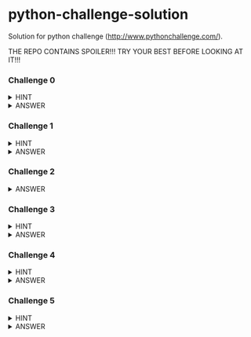 # python-challenge-solution
Solution for python challenge (http://www.pythonchallenge.com/).

THE REPO CONTAINS SPOILER!!! TRY YOUR BEST BEFORE LOOKING AT IT!!!


### Challenge 0
<details><summary>HINT</summary>
<p>

Is there something weird with the written format of `238`?

</p>
</details>

<details><summary>ANSWER</summary>
<p>

Substitute number in the url with number `274877906944`

</p>
</details>


### Challenge 1
<details><summary>HINT</summary>
<p>

What about writing down the alphabet?

</p>
</details>

<details><summary>ANSWER</summary>
<p>

Substitute `map` in the url with decoded string `ocr`

</p>
</details>


### Challenge 2
<details><summary>ANSWER</summary>
<p>

Substitute `ocr` in the url with string `equality` hidden in messy string

</p>
</details>


### Challenge 3
<details><summary>HINT</summary>
<p>

What does the image mean? Three taller candles on each side?

</p>
</details>

<details><summary>ANSWER</summary>
<p>

Substitute `equality.html` in the url with string `linkedlist.php` hidden in messy string

</p>
</details>


### Challenge 4
<details><summary>HINT</summary>
<p>

1. Click on the image.
2. What about using packages to visit seemingly endless list of web pages.

</p>
</details>

<details><summary>ANSWER</summary>
<p>

Use `urllib` to visit list of linked web pages. 
Finally substitute `linkedlist.php` in the url with string `peak.html`

</p>
</details>


### Challenge 5
<details><summary>HINT</summary>
<p>

1. See web page source
2. What does `banner` mean?

</p>
</details>

<details><summary>ANSWER</summary>
<p>

Use `pickle` to unpickle binary in `banner.p`, and print the content out. 
Finally substitute `peak` in the url with string `channel`

</p>
</details>
